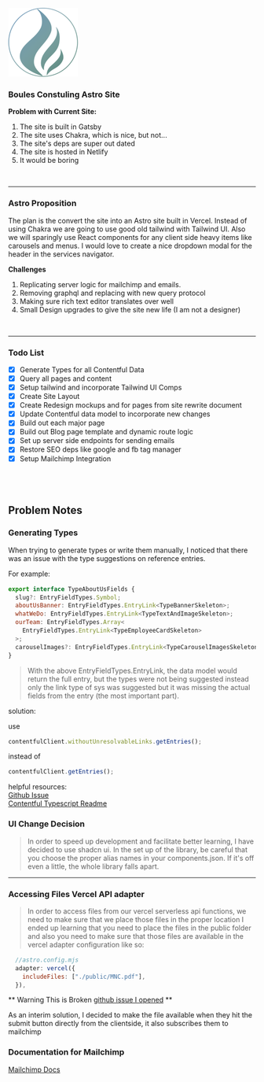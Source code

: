 ![Boules Consulting Logo](./src/assets/logos/Boules-Consulting-Logo.svg)

### Boules Constuling Astro Site

**Problem with Current Site:**

1.  The site is built in Gatsby
2.  The site uses Chakra, which is nice, but not...
3.  The site's deps are super out dated
4.  The site is hosted in Netlify
5.  It would be boring

&nbsp;

---

### Astro Proposition

The plan is the convert the site into an Astro site built in Vercel.
Instead of using Chakra we are going to use good old tailwind with Tailwind UI.
Also we will sparingly use React components for any client side heavy items like
carousels and menus. I would love to create a nice dropdown modal for the header
in the services navigator.

**Challenges**

1. Replicating server logic for mailchimp and emails.
2. Removing graphql and replacing with new query protocol
3. Making sure rich text editor translates over well
4. Small Design upgrades to give the site new life (I am not a designer)

&nbsp;

---

### Todo List

- [x] Generate Types for all Contentful Data
- [x] Query all pages and content
- [x] Setup tailwind and incorporate Tailwind UI Comps
- [x] Create Site Layout
- [x] Create Redesign mockups and for pages from site rewrite document
- [x] Update Contentful data model to incorporate new changes
- [x] Build out each major page
- [x] Build out Blog page template and dynamic route logic
- [x] Set up server side endpoints for sending emails
- [x] Restore SEO deps like google and fb tag manager
- [x] Setup Mailchimp Integration

## &nbsp;

## Problem Notes

### **Generating Types**

When trying to generate types or write them manually, I noticed that there was an issue with
the type suggestions on reference entries.

For example:

```javascript
export interface TypeAboutUsFields {
  slug?: EntryFieldTypes.Symbol;
  aboutUsBanner: EntryFieldTypes.EntryLink<TypeBannerSkeleton>;
  whatWeDo: EntryFieldTypes.EntryLink<TypeTextAndImageSkeleton>;
  ourTeam: EntryFieldTypes.Array<
    EntryFieldTypes.EntryLink<TypeEmployeeCardSkeleton>
  >;
  carouselImages?: EntryFieldTypes.EntryLink<TypeCarouselImagesSkeleton>;
}
```

> With the above EntryFieldTypes.EntryLink, the data model would return the full entry, but the types
> were not being suggested instead only the link type of sys was suggested but it was missing the actual fields from
> the entry (the most important part).

solution:

use

```javascript
contentfulClient.withoutUnresolvableLinks.getEntries();
```

instead of

```javascript
contentfulClient.getEntries();
```

helpful resources:  
[Github Issue](https://github.com/contentful/contentful.js/issues/1932)  
[Contentful Typescript Readme](https://github.com/contentful/contentful.js/blob/master/TYPESCRIPT.md)

### **UI Change Decision**

> In order to speed up development and facilitate better learning, I have decided to use shadcn ui.
> In the set up of the library, be careful that you choose the proper alias names in your components.json.
> If it's off even a little, the whole library falls apart.

---

### Accessing Files Vercel API adapter

> In order to access files from our vercel serverless api functions, we need to make sure that we place those files in the proper location
> I ended up learning that you need to place the files in the public folder and also you need to
> make sure that those files are available in the vercel adapter configuration like so:

```javascript
  //astro.config.mjs
  adapter: vercel({
    includeFiles: ["./public/MNC.pdf"],
  }),
```

** Warning This is Broken [github issue I opened](https://github.com/withastro/astro/issues/9743) **

As an interim solution, I decided to make the file available when they hit the submit button directly from the clientside, it also subscribes them to mailchimp

### Documentation for Mailchimp

[Mailchimp Docs](https://mailchimp.com/developer/marketing/guides/create-your-first-audience/?_gl=1*1o5w5nh*_up*MQ..*_ga*MTE5Nzg4MjkzNC4xNzA1Nzk1MTM4*_ga_N5HD1RTH6E*MTcwNTc5NTEzNy4xLjEuMTcwNTc5NTE2OC4wLjAuMA..#add-a-contact-to-an-audience)
